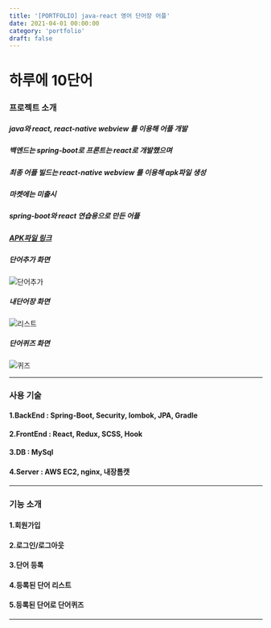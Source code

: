 ```yaml
---
title: '[PORTFOLIO] java-react 영어 단어장 어플'
date: 2021-04-01 00:00:00
category: 'portfolio'
draft: false
---
```


# 하루에 10단어

### 프로젝트 소개

##### java와 react, react-native webview 를 이용해 어플 개발

##### 백엔드는 spring-boot로 프론트는 react로 개발했으며

##### 최종 어플 빌드는 react-native webview 를 이용해 apk파일 생성

##### 마켓에는 미출시

##### spring-boot와 react 연습용으로 만든 어플

##### [APK파일 링크](https://drive.google.com/file/d/1qsV38jyEsFUx2HPuYHC9b5l-3ePvx_gB/view?usp=sharing)

##### 단어추가 화면

![단어추가](../../assets/myword/add.jpg)

##### 내단어장 화면

![리스트](../../assets/myword/list.jpg)

##### 단어퀴즈 화면

![퀴즈](../../assets/myword/quiz.jpg)

---

### 사용 기술

#### 1.BackEnd : Spring-Boot, Security, lombok, JPA, Gradle

#### 2.FrontEnd : React, Redux, SCSS, Hook

#### 3.DB : MySql

#### 4.Server : AWS EC2, nginx, 내장톰캣

---

### 기능 소개

#### 1.회원가입

#### 2.로그인/로그아웃

#### 3.단어 등록

#### 4.등록된 단어 리스트

#### 5.등록된 단어로 단어퀴즈

---
